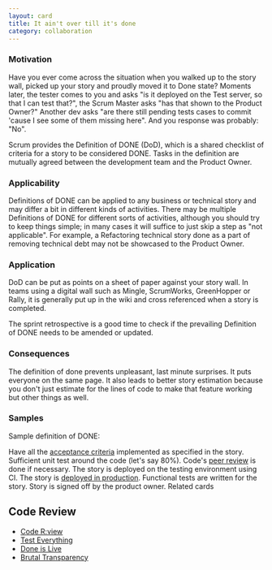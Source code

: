 ```yaml
---
layout: card
title: It ain't over till it's done
category: collaboration
---
```


### Motivation

Have you ever come across the situation when you walked up to the story wall, picked up your story and proudly moved it to Done state? Moments later, the tester comes to you and asks "is it deployed on the Test server, so that I can test that?", the Scrum Master asks "has that shown to the Product Owner?" Another dev asks "are there still pending tests cases to commit 'cause I see some of them missing here". And you response was probably: "No".

Scrum provides the Definition of DONE (DoD), which is a shared checklist of criteria for a story to be considered DONE. Tasks in the definition are mutually agreed between the development team and the Product Owner.

### Applicability

Definitions of DONE can be applied to any business or technical story and may differ a bit in different kinds of activities. There may be multiple Definitions of DONE for different sorts of activities, although you should try to keep things simple; in many cases it will suffice to just skip a step as "not applicable". For example, a Refactoring technical story done as a part of removing technical debt may not be showcased to the Product Owner.

### Application

DoD can be put as points on a sheet of paper against your story wall. In teams using a digital wall such as Mingle, ScrumWorks, GreenHopper or Rally, it is generally put up in the wiki and cross referenced when a story is completed.

The sprint retrospective is a good time to check if the prevailing Definition of DONE needs to be amended or updated.

### Consequences

The definition of done prevents unpleasant, last minute surprises. It puts everyone on the same page. It also leads to better story estimation because you don't just estimate for the lines of code to make that feature working but other things as well.

### Samples

Sample definition of DONE:

Have all the [acceptance criteria](acceptance-criteria) implemented as specified in the story.
Sufficient unit test around the code (let's say 80%).
Code's [peer review](code-review) is done if necessary.
The story is deployed on the testing environment using CI.
The story is [deployed in production](done-is-live).
Functional tests are written for the story.
Story is signed off by the product owner.
Related cards

## Code Review

* [Code R:view](code-review)
* [Test Everything](test-everything)
* [Done is Live](done-is-live)
* [Brutal Transparency](brutal-transparency)
